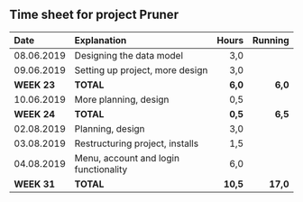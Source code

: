 ## Time sheet for project Pruner

| Date          | Explanation                           | Hours     | Running   |
| :------------ |:--------------------------------------| ---------:| ---------:|
| 08.06.2019    | Designing the data model              |     3,0   |           |
| 09.06.2019    | Setting up project, more design       |     3,0   |           |
| **WEEK 23**   | **TOTAL**                             |   **6,0** |   **6,0** |
| 10.06.2019    | More planning, design                 |     0,5   |           |
| **WEEK 24**   | **TOTAL**                             |   **0,5** |   **6,5** |
| 02.08.2019    | Planning, design                      |     3,0   |           |
| 03.08.2019    | Restructuring project, installs       |     1,5   |           |
| 04.08.2019    | Menu, account and login functionality |     6,0   |           |
| **WEEK 31**   | **TOTAL**                             |  **10,5** |  **17,0** |

